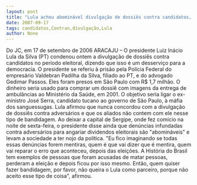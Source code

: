 ```yaml
---
layout: post
title: "Lula achou abominável divulgação de dossiês contra candidatos, mas aliados nada sofreram"
date: 2007-09-17
tags: candidatos,Contran,divulgação,Lula
author: None
---
```


Do JC, em 17 de setembro de 2006
ARACAJU &ndash; O presidente Luiz In&aacute;cio Lula da Silva (PT) condenou ontem a divulga&ccedil;&atilde;o de dossi&ecirc;s contra candidatos no per&iacute;odo eleitoral, dizendo que isso &eacute; um desservi&ccedil;o para a democracia. O presidente se referiu &agrave; pris&atilde;o pela Pol&iacute;cia Federal do empres&aacute;rio Valdebran Padilha da Silva, filiado ao PT, e do advogado Gedimar Passos. Eles foram presos em S&atilde;o Paulo com R$ 1,7 milh&atilde;o. O dinheiro seria usado para comprar um dossi&ecirc; com imagens da entrega de ambul&acirc;ncias ao Minist&eacute;rio da Sa&uacute;de, em 2001. O objetivo seria ligar o ex-ministro Jos&eacute; Serra, candidato tucano ao governo de S&atilde;o Paulo, &agrave; m&aacute;fia dos sanguessugas. 
Lula afirmou que nunca concordou com a divulga&ccedil;&atilde;o de dossi&ecirc;s contra advers&aacute;rios e que os aliados n&atilde;o contem com ele nesse tipo de bandidagem. Ao deixar a capital de Sergipe, onde fez com&iacute;cio na noite de sexta-feira, o presidente disse ainda que den&uacute;ncias infundadas contra advers&aacute;rios para angariar dividendos eleitorais s&atilde;o &quot;abomin&aacute;veis&quot; e levam a sociedade a ter nojo da pol&iacute;tica. 
&quot;Eu fico imaginando se todas essas den&uacute;ncias forem mentiras, quem &eacute; que vai dizer que &eacute; mentira, quem vai reparar o erro que aconteceu, depois das elei&ccedil;&otilde;es. A Hist&oacute;ria do Brasil tem exemplos de pessoas que foram acusadas de matar pessoas, perderam a elei&ccedil;&atilde;o e depois ficou por isso mesmo. Ent&atilde;o, quem quiser fazer bandidagem, por favor, n&atilde;o queira o Lula como parceiro, porque n&atilde;o aceito esse tipo de coisa&quot;, afirmou. 
 